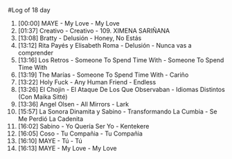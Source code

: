 #Log of 18 day

1. [00:00] MAYE - My Love - My Love
1. [01:37] Creativo - Creativo - 109. XIMENA SARIÑANA
1. [13:08] Bratty - Delusión - Honey, No Estás
1. [13:12] Rita Payés y Elisabeth Roma - Delusión - Nunca vas a comprender
1. [13:16] Los Retros - Someone To Spend Time With - Someone To Spend Time With
1. [13:19] The Marías - Someone To Spend Time With - Cariño
1. [13:22] Holy Fuck - Any Human Friend - Endless
1. [13:26] El Chojin - El Ataque De Los Que Observaban - Idiomas Distintos (Con Maika Sitté)
1. [13:36] Angel Olsen - All Mirrors - Lark
1. [15:57] La Sonora Dinamita y Sabino - Transformando La Cumbia - Se Me Perdió La Cadenita
1. [16:02] Sabino - Yo Quería Ser Yo - Kentekere
1. [16:05] Coso - Tu Compañia - Tu Compañia
1. [16:10] MAYE - Tú - Tú
1. [16:13] MAYE - My Love - My Love
